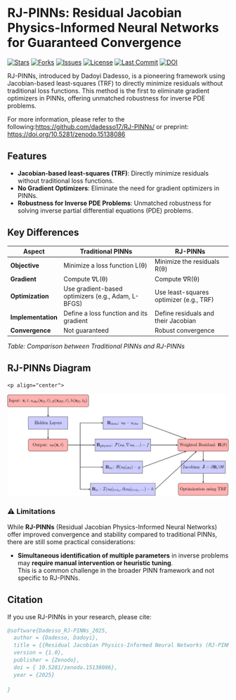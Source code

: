 # RJ-PINNs: Residual Jacobian Physics-Informed Neural Networks for Guaranteed Convergence

[![Stars](https://img.shields.io/github/stars/dadesso17/RJ-PINNs?style=social)](https://github.com/dadesso17/RJ-PINNs/stargazers)
[![Forks](https://img.shields.io/github/forks/dadesso17/RJ-PINNs?style=social)](https://github.com/dadesso17/RJ-PINNs/network/members)
[![Issues](https://img.shields.io/github/issues/dadesso17/RJ-PINNs)](https://github.com/dadesso17/RJ-PINNs/issues)
[![License](https://img.shields.io/github/license/dadesso17/RJ-PINNs)](https://github.com/dadesso17/RJ-PINNs/blob/main/LICENSE)
[![Last Commit](https://img.shields.io/github/last-commit/dadesso17/RJ-PINNs)](https://github.com/dadesso17/RJ-PINNs/commits/main)
[![DOI](https://zenodo.org/badge/DOI/10.5281/zenodo.15138086.svg)](https://doi.org/10.5281/zenodo.15138086)

RJ-PINNs, introduced by Dadoyi Dadesso, is a pioneering framework using Jacobian-based least-squares (TRF) to directly minimize residuals without traditional loss functions. This method is the first to eliminate gradient optimizers in PINNs, offering unmatched robustness for inverse PDE problems.

For more information, please refer to the following:https://github.com/dadesso17/RJ-PINNs/ or preprint: https://doi.org/10.5281/zenodo.15138086

## Features
- **Jacobian-based least-squares (TRF)**: Directly minimize residuals without traditional loss functions.
- **No Gradient Optimizers**: Eliminate the need for gradient optimizers in PINNs.
- **Robustness for Inverse PDE Problems**: Unmatched robustness for solving inverse partial differential equations (PDE) problems.

## Key Differences

| Aspect         | Traditional PINNs                         | RJ-PINNs                               |
|--------------|--------------------------------|--------------------------------|
| **Objective** | Minimize a loss function L(θ) | Minimize the residuals R(θ) |
| **Gradient** | Compute ∇L(θ) | Compute ∇R(θ) |
| **Optimization** | Use gradient-based optimizers (e.g., Adam, L-BFGS) | Use least-squares optimizer (e.g., TRF) |
| **Implementation** | Define a loss function and its gradient | Define residuals and their Jacobian |
| **Convergence** | Not guaranteed | Robust convergence |

*Table: Comparison between Traditional PINNs and RJ-PINNs*

  ## RJ-PINNs Diagram  
    <p align="center">
  <img src="./im.png" width="800">
</p>

### ⚠️ Limitations

While **RJ-PINNs** (Residual Jacobian Physics-Informed Neural Networks) offer improved convergence and stability compared to traditional PINNs, there are still some practical considerations:

- **Simultaneous identification of multiple parameters** in inverse problems may **require manual intervention or heuristic tuning**.  
  This is a common challenge in the broader PINN framework and not specific to RJ-PINNs.


## Citation
If you use RJ-PINNs in your research, please cite:

```bibtex
@software{Dadesso_RJ-PINNs_2025,
  author = {Dadesso, Dadoyi},
  title = {{Residual Jacobian Physics-Informed Neural Networks (RJ-PINNs) for Guaranteed Convergence}},
  version = {1.0},
  publisher = {Zenodo},
  doi = { 10.5281/zenodo.15138086},
  year = {2025}

}


